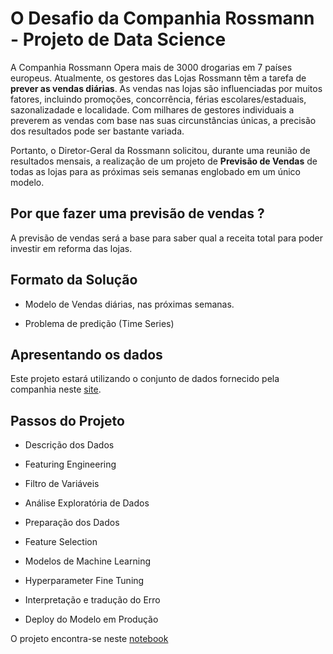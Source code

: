 # O Desafio da Companhia Rossmann - Projeto de Data Science

A Companhia Rossmann Opera mais de 3000 drogarias em 7 países europeus. Atualmente, os gestores das Lojas Rossmann têm a tarefa de **prever as vendas diárias**. As vendas nas lojas são influenciadas por muitos fatores, incluindo promoções, concorrência, férias escolares/estaduais, sazonalizadade e localidade. Com milhares de gestores individuais a preverem as vendas com base nas suas circunstâncias únicas, a precisão dos resultados pode ser bastante variada.

Portanto, o Diretor-Geral da Rossmann solicitou, durante uma reunião de resultados mensais, a realização de um projeto de **Previsão de Vendas** de todas as lojas para as próximas seis semanas englobado em um único modelo.

## Por que fazer uma previsão de vendas ?

A previsão de vendas será a base para saber qual a receita total para poder investir em reforma das lojas.


## Formato da Solução

- Modelo de Vendas diárias, nas próximas semanas.

- Problema de predição (Time Series)


## Apresentando os dados

Este projeto estará utilizando o conjunto de dados fornecido pela companhia neste [site](https://www.kaggle.com/c/rossmann-store-sales).

## Passos do Projeto

- Descrição dos Dados

- Featuring Engineering

- Filtro de Variáveis

- Análise Exploratória de Dados

- Preparação dos Dados

- Feature Selection

- Modelos de Machine Learning

- Hyperparameter Fine Tuning

- Interpretação e tradução do Erro

- Deploy do Modelo em Produção

O projeto encontra-se neste [notebook](https://github.com/nickolasdias/Rossmann/blob/master/notebook/Rossmann_original.ipynb)
